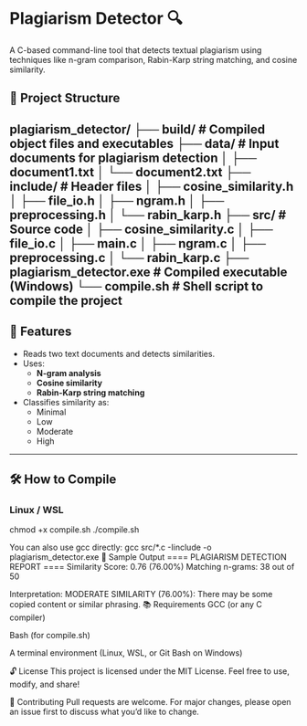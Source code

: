 # Plagiarism Detector 🔍

A C-based command-line tool that detects textual plagiarism using techniques like n-gram comparison, Rabin-Karp string matching, and cosine similarity.

## 📁 Project Structure

plagiarism_detector/
├── build/ # Compiled object files and executables
├── data/ # Input documents for plagiarism detection
│ ├── document1.txt
│ └── document2.txt
├── include/ # Header files
│ ├── cosine_similarity.h
│ ├── file_io.h
│ ├── ngram.h
│ ├── preprocessing.h
│ └── rabin_karp.h
├── src/ # Source code
│ ├── cosine_similarity.c
│ ├── file_io.c
│ ├── main.c
│ ├── ngram.c
│ ├── preprocessing.c
│ └── rabin_karp.c
├── plagiarism_detector.exe # Compiled executable (Windows)
└── compile.sh # Shell script to compile the project
---

## 🚀 Features

- Reads two text documents and detects similarities.
- Uses:
  - **N-gram analysis**
  - **Cosine similarity**
  - **Rabin-Karp string matching**
- Classifies similarity as:
  - Minimal
  - Low
  - Moderate
  - High

---

## 🛠️ How to Compile

### Linux / WSL
chmod +x compile.sh
./compile.sh

You can also use gcc directly:
gcc src/*.c -Iinclude -o plagiarism_detector.exe
📄 Sample Output
==== PLAGIARISM DETECTION REPORT ====
Similarity Score: 0.76 (76.00%)
Matching n-grams: 38 out of 50

Interpretation:
MODERATE SIMILARITY (76.00%): There may be some copied content or similar phrasing.
📚 Requirements
GCC (or any C compiler)

Bash (for compile.sh)

A terminal environment (Linux, WSL, or Git Bash on Windows)

🔓 License
This project is licensed under the MIT License. Feel free to use, modify, and share!

🤝 Contributing
Pull requests are welcome. For major changes, please open an issue first to discuss what you’d like to change.
